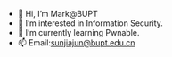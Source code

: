 - 👋 Hi, I’m Mark@BUPT
- 👀 I’m interested in Information Security.
- 🌱 I’m currently learning Pwnable.
- 📫 Email:sunjiajun@bupt.edu.cn


